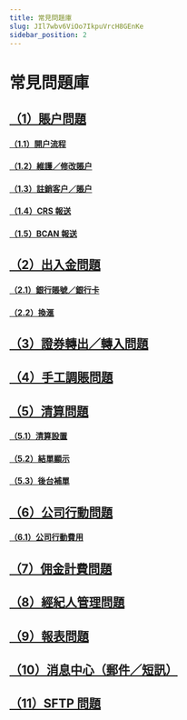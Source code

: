 ```yaml
---
title: 常見問題庫
slug: JIl7wbv6ViOo7IkpuVrcH8GEnKe
sidebar_position: 2
---
```



# 常見問題庫

## [（1）賬户問題](./UBEKw7RaXiTmyzkQ9pjciLCCnCh)

####   [（1.1）開户流程](./Law5wrnCKiAps5kXWRocMSqWnnc)

####   [（1.2）維護／修改賬户](./GSbswabfIi9r7jkFGRxcOm58n8R)

####   [（1.3）註銷客户／賬户](./Mg6CwkQVfiEuJkkdT0EcUyaSn8f)

####   [（1.4）CRS 報送](./HUbzwHx4LiuOtmkVI7scHABAnJd)

####   [（1.5）BCAN 報送](./BkapwOnc7iv94Hkh2Rtck4ainDd)

## [（2）出入金問題](./ZdfIws61ziGjJCkdHhkcwQ29ndf)

####   [（2.1）銀行賬號／銀行卡](./UuwQwu0wdiWfqSkN1Yocw3H4n3d)

####   [（2.2）換滙](./D0AWwZ3reiy1DvkIHs7cMFqSnWb)

## [（3）證券轉出／轉入問題](./TTfvwgoxniHI2nkUystcbRFEnth)

## [（4）手工調賬問題](./FpzLwjeUmiIzlekHXvtcqrCRnnd)

## [（5）清算問題](./KgzbwrUGhiVyctkAgP8cJgbsnSd)

####   [（5.1）清算設置](./QDiWwbHIeiQj2nkQBBWcOlyunke)

####   [（5.2）結單顯示](./USTfweOITiXo2ekzNhbc0NFpnDh)

####   [（5.3）後台補單](./PXWHwKpEkiaIhLkgPF6ca91Lnaf)

## [（6）公司行動問題](./OcH0w43lqi1mMDk3JHvcrJCbnMc)

####    [（6.1）公司行動費用](./DlJgw9nIuiTHIBkWutQcygy7nMh)

## [（7）佣金計費問題](./LxIbwuET8iV363kcGINc6wHxnth)

## [（8）經紀人管理問題](./LjpOwN3ZEiRF7jkExnycAehGnac)

## [（9）報表問題](./F1xuwsk0JipT5fkwAf6cOKL4nVN)

## [（10）消息中心（郵件／短訊）](./KyCEwH6KXide7wkP3mXcRFN9nXb)

## [（11）SFTP 問題](./C3fPwDaHxioXAHkRT8jcYA2hnLf)

